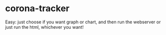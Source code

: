 ﻿# corona-tracker


Easy: just choose if you want graph or chart, and then run the webserver or just run the html, whichever you want!
